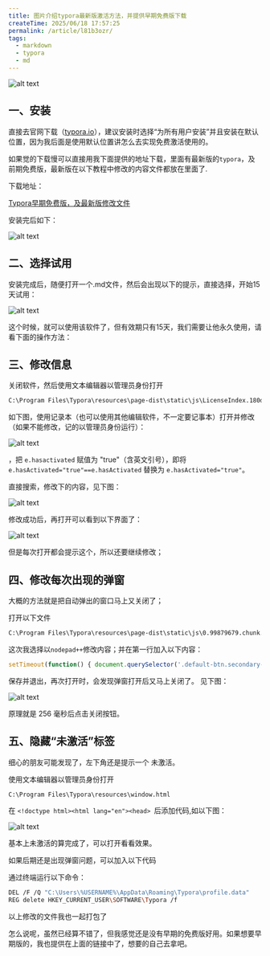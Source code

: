 ```yaml
---
title: 图片介绍typora最新版激活方法，并提供早期免费版下载
createTime: 2025/06/18 17:57:25
permalink: /article/l81b3ozr/
tags:
  - markdown
  - typora
  - md
---
```

![alt text](11.png)


## 一、安装

直接去官网下载（[typora.io](typora.io)），建议安装时选择“为所有用户安装”并且安装在默认位置，因为我后面是使用默认位置讲怎么去实现免费激活使用的。

如果觉的下载慢可以直接用我下面提供的地址下载，里面有最新版的`typora`，及前期免费版，最新版在以下教程中修改的内容文件都放在里面了.

下载地址：

[Typora早期免费版，及最新版修改文件](https://pan.quark.cn/s/d48c21f5c4cc)

安装完后如下：

![alt text](12.png)

## 二、选择试用

安装完成后，随便打开一个.md文件，然后会出现以下的提示，直接选择，开始15天试用：

![alt text](13.png)

这个时候，就可以使用该软件了，但有效期只有15天，我们需要让他永久使用，请看下面的操作方法：

## 三、修改信息

关闭软件，然后使用文本编辑器以管理员身份打开 

```txt
C:\Program Files\Typora\resources\page-dist\static\js\LicenseIndex.180dd4c7.bffb5802.chunk.js
```
如下图，使用记录本（也可以使用其他编辑软件，不一定要记事本）打开并修改（如果不能修改，记的以管理员身份运行）：

![alt text](14.png)

，把 `e.hasactivated` 赋值为 "true"（含英文引号），即将 `e.hasActivated="true"==e.hasActivated` 替换为 `e.hasActivated="true"`。

直接搜索，修改下的内容，见下图：

![alt text](15.png)

修改成功后，再打开可以看到以下界面了：

![alt text](16.png)

但是每次打开都会提示这个，所以还要继续修改；

## 四、修改每次出现的弹窗

大概的方法就是把自动弹出的窗口马上又关闭了；

打开以下文件

```txt
C:\Program Files\Typora\resources\page-dist\static\js\0.99879679.chunk.js
```

这次我选择以`nodepad++`修改内容；并在第一行加入以下内容：

```javascript
setTimeout(function() { document.querySelector('.default-btn.secondary-btn').click(); }, 256);
```
保存并退出，再次打开时，会发现弹窗打开后又马上关闭了。 见下图：

![alt text](17.png)

原理就是 256 毫秒后点击关闭按钮。

## 五、隐藏“未激活”标签

细心的朋友可能发现了，左下角还是提示一个 未激活。

使用文本编辑器以管理员身份打开 

```txt
C:\Program Files\Typora\resources\window.html
```

在 `<!doctype html><html lang="en"><head> `后添加代码,如以下图：

![alt text](18.png)

基本上未激活的算完成了，可以打开看看效果。

如果后期还是出现弹窗问题，可以加入以下代码

通过终端运行以下命令：

```bash
DEL /F /Q "C:\Users\%USERNAME%\AppData\Roaming\Typora\profile.data"
REG delete HKEY_CURRENT_USER\SOFTWARE\Typora /f
```

以上修改的文件我也一起打包了

怎么说呢，虽然已经算不错了，但我感觉还是没有早期的免费版好用。如果想要早期版的，我也提供在上面的链接中了，想要的自己去拿吧。

